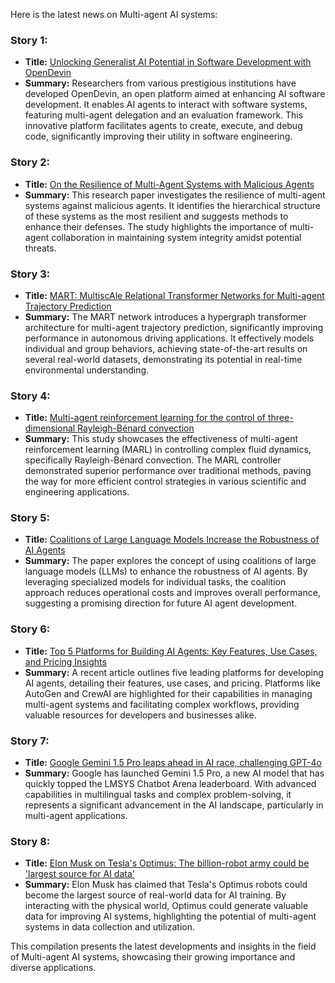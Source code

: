 Here is the latest news on Multi-agent AI systems:

### Story 1:
- **Title:** [Unlocking Generalist AI Potential in Software Development with OpenDevin](https://syncedreview.com/2024/07/30/unlocking-generalist-ai-potential-in-software-development-with-opendevin/)
- **Summary:** Researchers from various prestigious institutions have developed OpenDevin, an open platform aimed at enhancing AI software development. It enables AI agents to interact with software systems, featuring multi-agent delegation and an evaluation framework. This innovative platform facilitates agents to create, execute, and debug code, significantly improving their utility in software engineering.
  
### Story 2:
- **Title:** [On the Resilience of Multi-Agent Systems with Malicious Agents](https://arxiv.org/abs/2408.00989)
- **Summary:** This research paper investigates the resilience of multi-agent systems against malicious agents. It identifies the hierarchical structure of these systems as the most resilient and suggests methods to enhance their defenses. The study highlights the importance of multi-agent collaboration in maintaining system integrity amidst potential threats.

### Story 3:
- **Title:** [MART: MultiscAle Relational Transformer Networks for Multi-agent Trajectory Prediction](https://arxiv.org/abs/2407.21635)
- **Summary:** The MART network introduces a hypergraph transformer architecture for multi-agent trajectory prediction, significantly improving performance in autonomous driving applications. It effectively models individual and group behaviors, achieving state-of-the-art results on several real-world datasets, demonstrating its potential in real-time environmental understanding.

### Story 4:
- **Title:** [Multi-agent reinforcement learning for the control of three-dimensional Rayleigh-Bénard convection](https://arxiv.org/abs/2407.21565)
- **Summary:** This study showcases the effectiveness of multi-agent reinforcement learning (MARL) in controlling complex fluid dynamics, specifically Rayleigh-Bénard convection. The MARL controller demonstrated superior performance over traditional methods, paving the way for more efficient control strategies in various scientific and engineering applications.

### Story 5:
- **Title:** [Coalitions of Large Language Models Increase the Robustness of AI Agents](https://arxiv.org/abs/2408.01380)
- **Summary:** The paper explores the concept of using coalitions of large language models (LLMs) to enhance the robustness of AI agents. By leveraging specialized models for individual tasks, the coalition approach reduces operational costs and improves overall performance, suggesting a promising direction for future AI agent development.

### Story 6:
- **Title:** [Top 5 Platforms for Building AI Agents: Key Features, Use Cases, and Pricing Insights](https://dev.to/oleg_protsenko_87315e838f/top-5-platforms-for-building-ai-agents-key-features-use-cases-and-pricing-insights-2dn7)
- **Summary:** A recent article outlines five leading platforms for developing AI agents, detailing their features, use cases, and pricing. Platforms like AutoGen and CrewAI are highlighted for their capabilities in managing multi-agent systems and facilitating complex workflows, providing valuable resources for developers and businesses alike.

### Story 7:
- **Title:** [Google Gemini 1.5 Pro leaps ahead in AI race, challenging GPT-4o](https://www.oodaloop.com/briefs/2024/08/05/google-gemini-1-5-pro-leaps-ahead-in-ai-race-challenging-gpt-4o/)
- **Summary:** Google has launched Gemini 1.5 Pro, a new AI model that has quickly topped the LMSYS Chatbot Arena leaderboard. With advanced capabilities in multilingual tasks and complex problem-solving, it represents a significant advancement in the AI landscape, particularly in multi-agent applications.

### Story 8:
- **Title:** [Elon Musk on Tesla's Optimus: The billion-robot army could be 'largest source for AI data'](https://www.businesstoday.in/technology/news/story/elon-musk-on-teslas-optimus-the-billion-robot-army-could-be-largest-source-for-ai-data-440039-2024-08-03?utm_source=rssfeed)
- **Summary:** Elon Musk has claimed that Tesla's Optimus robots could become the largest source of real-world data for AI training. By interacting with the physical world, Optimus could generate valuable data for improving AI systems, highlighting the potential of multi-agent systems in data collection and utilization.

This compilation presents the latest developments and insights in the field of Multi-agent AI systems, showcasing their growing importance and diverse applications.